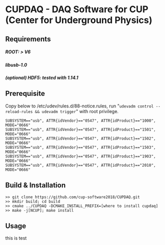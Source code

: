 # CUPDAQ - DAQ Software for CUP (Center for Underground Physics)

## Requirements
##### ROOT: > V6 
##### libusb-1.0 
##### (optional) HDF5: tested with 1.14.1

## Prerequisite

Copy below to /etc/udev/rules.d/88-notice.rules, run "`udevadm control --reload-rules && udevadm trigger`" with root privilege.
```
SUBSYSTEM=="usb", ATTR{idVendor}=="0547", ATTR{idProduct}=="1000", MODE="0666" 
SUBSYSTEM=="usb", ATTR{idVendor}=="0547", ATTR{idProduct}=="1501", MODE="0666" 
SUBSYSTEM=="usb", ATTR{idVendor}=="0547", ATTR{idProduct}=="1502", MODE="0666" 
SUBSYSTEM=="usb", ATTR{idVendor}=="0547", ATTR{idProduct}=="1503", MODE="0666" 
SUBSYSTEM=="usb", ATTR{idVendor}=="0547", ATTR{idProduct}=="1903", MODE="0666"
SUBSYSTEM=="usb", ATTR{idVendor}=="0547", ATTR{idProduct}=="2010", MODE="0666"
```

## Build & Installation

```
>> git clone https://github.com/cup-software2018/CUPDAQ.git
>> mkdir build; cd build
>> cmake ../CUPDAQ -DCMAKE_INSTALL_PREFIX=[where to install cupdaq]
>> make -j[NCUP]; make install
```

## Usage
this is test